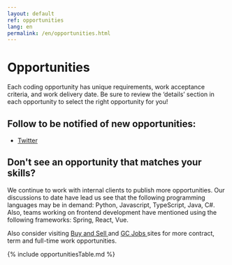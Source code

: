 ```yaml
---
layout: default
ref: opportunities
lang: en
permalink: /en/opportunities.html
---
```


# Opportunities

Each coding opportunity has unique requirements, work acceptance criteria, and work delivery date. Be sure to review the ‘details’ section in each opportunity to select the right opportunity for you!

<section class="followus">
    <h2>Follow to be notified of new opportunities:</h2>
    <ul>
        <li><a href="https://twitter.com/MicroBuysGC" class="twitter" rel="external"> <span class="wb-inv">Twitter</span></a></li>
    </ul>
</section>

## Don't see an opportunity that matches your skills?

We continue to work with internal clients to publish more opportunities.  Our discussions to date have lead us see that the following programming languages may be in demand: Python, Javascript, TypeScript, Java, C#.
Also, teams working on frontend development have mentioned using the following frameworks: Spring, React, Vue.

Also consider visiting <a href="https://buyandsell.gc.ca/">Buy and Sell </a>  and <a href="https://emploisfp-psjobs.cfp-psc.gc.ca/psrs-srfp/applicant/page2440?fromMenu=true&toggleLanguage=en"> GC Jobs </a>  sites for more contract, term and full-time work opportunities.

{% include opportunitiesTable.md %}

